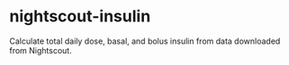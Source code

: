 # nightscout-insulin
Calculate total daily dose, basal, and bolus insulin from data downloaded from Nightscout.
